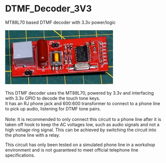 # DTMF_Decoder_3V3
MT88L70 based DTMF decoder with 3.3v power/logic
<br><br>![PCB](Assembled_PCB.jpg)<BR><BR>
This DTMF decoder uses the MT88L70, powered by 3.3v and interfacing with 3.3v GPIO to decode the touch tone keys.<BR>
It has an RJ phone jack and 600:600 transformer to connect to a phone line to pick up audio, listening for DTMF tone pairs.<BR><BR>
Note: It is recommended to only connect this circuit to a phone line after it is taken off hook to keep the AC voltages low, such as audio signals and not a high voltage ring signal.
This can be achieved by switching the circuit into the phone line with a relay.

This circuit has only been tested on a simulated phone line in a workshop environment and is not guaranteed to meet official telephone line specifications.

